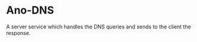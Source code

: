 Ano-DNS
=======

A server service which handles the DNS queries and sends to the client the response.
